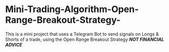 # Mini-Trading-Algorithm-Open-Range-Breakout-Strategy-
This is a mini project that uses a Telegram Bot to send signals on Longs &amp; Shorts of a trade, using the Open Range Breakout Strategy
***NOT FINANCIAL ADVICE***

